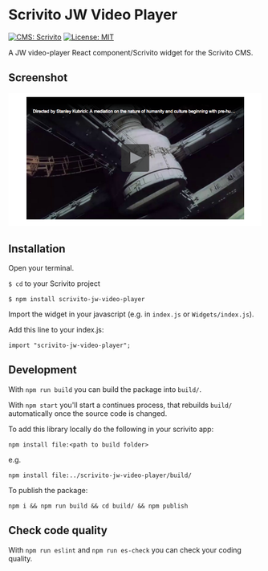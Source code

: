 # Scrivito JW Video Player
[![CMS: Scrivito](https://img.shields.io/badge/CMS-Scrivito-brightgreen.svg)](https://scrivito.com) [![License: MIT](https://img.shields.io/badge/License-MIT-blue.svg)](https://opensource.org/licenses/MIT)

A JW video-player React component/Scrivito widget for the Scrivito CMS.

## Screenshot

![Screenshot](https://raw.githubusercontent.com/mdwp/scrivito-jw-video-player/master/jw-player-screenshot.png)

## Installation

Open your terminal.

`$ cd` to your Scrivito project

```
$ npm install scrivito-jw-video-player
```

Import the widget in your javascript (e.g. in `index.js` or `Widgets/index.js`).

Add this line to your index.js:

```
import "scrivito-jw-video-player";
```

## Development

With `npm run build` you can build the package into `build/`.

With `npm start` you'll start a continues process, that rebuilds `build/` automatically once the source code is changed.

To add this library locally do the following in your scrivito app:

```
npm install file:<path to build folder>
```

e.g.

```
npm install file:../scrivito-jw-video-player/build/
```

To publish the package:

```
npm i && npm run build && cd build/ && npm publish
```

## Check code quality

With `npm run eslint` and `npm run es-check` you can check your coding quality.



